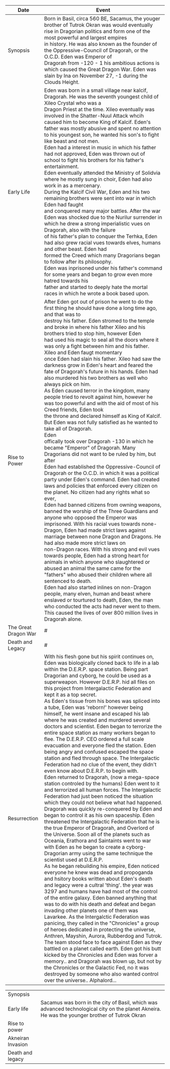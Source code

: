 | Date | Event |
|------------|-------------------------------------|
| Synopsis | Born in Basil, circa 560 BE, Sacamus, the youger brother of Tutrok Okran was  would eventually rise in Dragorian politics and form one of the most powerful and largest empires <br/> in history. He was also known as the founder of the Oppressive-Council of Dragorah, or the O.C.D. Eden was Emperor of <br/> Dragorah from -120 - 1 his ambitious actions is which caused the Great Dragon War. Eden was slain by Ina on November 27, -1 during the Clouds Height. 
| Early Life | Eden was born in a small village near kalcif, Dragorah. He was the seventh youngest child of Xileo Crystal who was a <br/> Dragon Priest at the time. Xileo eventually was involved in the Shatter-Nuul Attack whcih caused him to become King of Kalcif. Eden's <br/> father was mostly abusive and spent no attention to his youngest son, he wanted his son's to fight like beast and not men. <br/> Eden had a interest in music in which his father had not approved, Eden was thrown out of school to fight his brothers for his father's entertainment. <br/> Eden eventually attended the Ministry of Solidvia where he mostly sung in choir, Eden had also <br/> work in as a mercenary. <br/> During the Kalcif Civil War, Eden and his two remaining brothers were sent into war in which Eden had faught <br/> and conquered many major battles. After the war Eden was shocked due to the Nurilur surrender in which he drew a strong imperialistic vues on Dragorah, also with the failure <br/> of his father's plan to conquer the Terhka, Eden had also grew racial vues towards elves, humans and other beast. Eden had <br/> formed the Creed which many Dragorians began to follow after its philosophy. <br/> Eden was inprisoned under his father's command for some years and began to grow even more hatred towards his <br/> father and started to deeply hate the mortal races in which he wrote a book based upon.
| Rise to Power | After Eden got out of prison he went to do the first thing he should have done a long time ago, and that was to <br/> destroy his father. Eden stromed to the temple and broke in where his father Xileo and his brothers tried to stop him, however Eden <br/> had used his magic to seal all the doors where it was only a fight between him and his father. Xileo and Eden faugt momentary <br/> once Eden had slain his father. Xileo had saw the darkness grow in Eden's heart and feared the fate of Dragorah's future in his hands. Eden had also murdered his two brothers as well who always pick on him. <br/> As Eden caused terror in the kingdom, many people tried to revolt against him, however he was too powerful and with the aid of most of his Creed friends, Eden took <br/> the throne and declared himself as King of Kalcif. But Eden was not fully satisfied as he wanted to take all of Dragorah. <br/> Eden <br/> offically took over Dragorah -130 in which he became "Emperor" of Dragorah. Many Dragorians did not want to be ruled by him, but after <br/> Eden had established the Oppressive-Council of Dragorah or the O.C.D. in which it was a political party under Eden's command. Eden had created laws and policies that enforced every citizen on the planet. No citizen had any rights what so ever, <br/> Eden had banned citizens from owning weapons, banned the worship of the Three Guardians and anyone who opposed the Emperor was imprisoned. With his racial vues towards none-Dragon, Eden had made strict laws against marriage between none Dragon and Dragons. He had also made more strict laws on <br/> non-Dragon races. With his strong and evil vues towards people, Eden had a strong heart for animals in which anyone who slaughtered or abused an animal the same came for the "fathers" who abused their children where all sentenced to death.  <br/> Eden had also started inlines on non-Dragon people, many elven, human and beast where enslaved or tourtured to death, Eden, the man who conducted the acts had never went to them. This caused the lives of over 800 million lives in Dragorah alone.
| The Great Dragon War | # |
| Death and Legacy | # |
| Resurrection | With his flesh gone but his spirit continues on, Eden was biologically cloned back to life in a lab within the D.E.R.P. space station. Being part Dragorian and cyborg, he could be used as a superweapon. However D.E.R.P. hid all files on this project from Intergalactic Federation and kept it as a top secret. <br/> As Eden's tissue from his bones was spliced into a tube, Eden was 'reborn!' however being himself, he went insane and escaped his lab where he was created and murdered several doctors and scientist. Eden began to terrorize the entire space station as many workers began to flee. The D.E.R.P. CEO ordered a full scale evacuation and everyone fled the station. Eden being angry and confused escaped the space station and fled through space. The Intergalactic Federation had no clue of the event, they didn't even know about D.E.R.P. to begin with. <br/> Eden returned to Dragorah, (now a mega-space station controled by the humans) Eden went to it and terrorized all human forces. The Intergalactic Federation had just been noticed the situation which they could not believe what had happened. Dragorah was quickly re-conquered by Eden and began to control it as his own spaceship. Eden threatened the Intergalactic Federation that he is the true Emperor of Dragorah, and Overlord of the Universe. Soon all of the planets such as Oceania, Erathora and Saintaints went to war with Eden as he began to create a cyborg-Dragorian army using the same technique the scientist used at D.E.R.P. <br/> As he began rebuilding his empire, Eden noticed everyone he knew was dead and propoganda and hsitory books written about Eden's death and legacy were a cultral 'thing'. the year was 3297 and humans have had most of the control of the entire galaxy. Eden banned anything that was to do with his death and defeat and began invading other planets one of them was Lavarkee. As the Intergalctic Federation was panicing, they called in the "Chronicles" a group of heroes dedicated in protecting the universe, Anthren, Mayshin, Aurora, Rubberdog and Tutrok. The team stood face to face against Eden as they battled on a planet called earth. Eden got his butt kicked by the Chronicles and Eden was forver a memory.. and Dragorah was blown up, but not by the Chronicles or the Galactic Fed, no it was destroyed by someone who also wanted control over the universe.. Alphalord... |  | 

|||
|-------|-------|
| Synopsis |
| Early life | Sacamus was born in the city of Basil, which was advanced technological city on the planet Akneira. He was the younger brother of Tutrok Okran
| Rise to power |
| Akneiran Invasion |
| Death and legacy |


